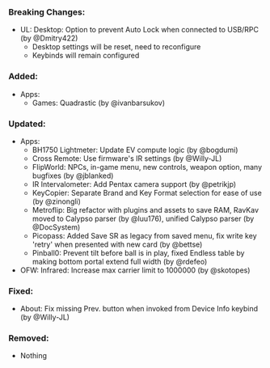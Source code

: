### Breaking Changes:
- UL: Desktop: Option to prevent Auto Lock when connected to USB/RPC (by @Dmitry422)
  - Desktop settings will be reset, need to reconfigure
  - Keybinds will remain configured

### Added:
- Apps:
  - Games: Quadrastic (by @ivanbarsukov)

### Updated:
- Apps:
  - BH1750 Lightmeter: Update EV compute logic (by @bogdumi)
  - Cross Remote: Use firmware's IR settings (by @Willy-JL)
  - FlipWorld: NPCs, in-game menu, new controls, weapon option, many bugfixes (by @jblanked)
  - IR Intervalometer: Add Pentax camera support (by @petrikjp)
  - KeyCopier: Separate Brand and Key Format selection for ease of use (by @zinongli)
  - Metroflip: Big refactor with plugins and assets to save RAM, RavKav moved to Calypso parser (by @luu176), unified Calypso parser (by @DocSystem)
  - Picopass: Added Save SR as legacy from saved menu, fix write key 'retry' when presented with new card (by @bettse)
  - Pinball0: Prevent tilt before ball is in play, fixed Endless table by making bottom portal extend full width (by @rdefeo)
- OFW: Infrared: Increase max carrier limit to 1000000 (by @skotopes)

### Fixed:
- About: Fix missing Prev. button when invoked from Device Info keybind (by @Willy-JL)

### Removed:
- Nothing

